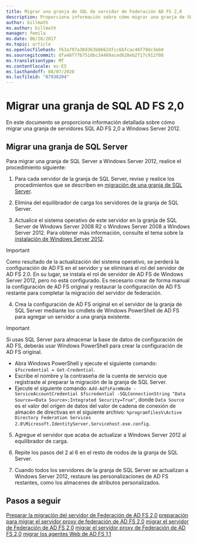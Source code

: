```yaml
---
title: Migrar una granja de SQL de servidor de Federación AD FS 2,0
description: Proporciona información sobre cómo migrar una granja de SQL Server de AD FS 2,0 a Windows Server 2012
author: billmath
ms.author: billmath
manager: femila
ms.date: 06/28/2017
ms.topic: article
ms.openlocfilehash: f63a797a30d363b8662dfcc6bfcac46f79dc3eb0
ms.sourcegitcommit: dfa48f77b751dbc34409aced628eb2f17c912f08
ms.translationtype: MT
ms.contentlocale: es-ES
ms.lasthandoff: 08/07/2020
ms.locfileid: "87938204"
---
```

# <a name="migrate-an-ad-fs-20-sql-farm"></a>Migrar una granja de SQL AD FS 2,0
En este documento se proporciona información detallada sobre cómo migrar una granja de servidores SQL AD FS 2,0 a Windows Server 2012.


## <a name="migrate-a-sql-server-farm"></a>Migrar una granja de SQL Server
 Para migrar una granja de SQL Server a Windows Server 2012, realice el procedimiento siguiente:

1.  Para cada servidor de la granja de SQL Server, revise y realice los procedimientos que se describen en [migración de una granja de SQL Server](prepare-to-migrate-a-sql-server-farm.md).

2.  Elimina del equilibrador de carga los servidores de la granja de SQL Server.

3.  Actualice el sistema operativo de este servidor en la granja de SQL Server de Windows Server 2008 R2 o Windows Server 2008 a Windows Server 2012. Para obtener más información, consulte el tema sobre la [instalación de Windows Server 2012](/previous-versions/windows/it-pro/windows-server-2012-R2-and-2012/jj134246(v=ws.11)).

> [!IMPORTANT]
>  Como resultado de la actualización del sistema operativo, se perderá la configuración de AD FS en el servidor y se eliminará el rol del servidor de AD FS 2.0. En su lugar, se instala el rol de servidor de AD FS de Windows Server 2012, pero no está configurado. Es necesario crear de forma manual la configuración de AD FS original y restaurar la configuración de AD FS restante para completar la migración del servidor de federación.

4. Crea la configuración de AD FS original en el servidor de la granja de SQL Server mediante los cmdlets de Windows PowerShell de AD FS para agregar un servidor a una granja existente.

> [!IMPORTANT]
>  Si usas SQL Server para almacenar la base de datos de configuración de AD FS, deberás usar Windows PowerShell para crear la configuración de AD FS original.

  - Abra Windows PowerShell y ejecute el siguiente comando: `$fscredential = Get-Credential`.
  - Escribe el nombre y la contraseña de la cuenta de servicio que registraste al preparar la migración de la granja de SQL Server.
  - Ejecute el siguiente comando: `Add-AdfsFarmNode -ServiceAccountCredential $fscredential -SQLConnectionString "Data Source=<Data Source>;Integrated Security=True"`, donde `Data Source` es el valor del origen de datos del valor de cadena de conexión de almacén de directivas en el siguiente archivo: `%programfiles%\Active Directory Federation Services 2.0\Microsoft.IdentityServer.Servicehost.exe.config`.

5. Agregue el servidor que acaba de actualizar a Windows Server 2012 al equilibrador de carga.

6. Repite los pasos del 2 al 6 en el resto de nodos de la granja de SQL Server.

7. Cuando todos los servidores de la granja de SQL Server se actualizan a Windows Server 2012, restaure las personalizaciones de AD FS restantes, como los almacenes de atributos personalizados.

## <a name="next-steps"></a>Pasos a seguir
 [Preparar la migración del servidor de Federación de AD FS 2,0](prepare-to-migrate-ad-fs-fed-server.md) [preparación para migrar el servidor proxy de federación de AD FS 2,0](prepare-to-migrate-ad-fs-fed-proxy.md) [migrar el servidor de Federación de AD FS 2,0](migrate-the-ad-fs-fed-server.md) [migrar el servidor proxy de Federación de AD FS 2,0](migrate-the-ad-fs-2-fed-server-proxy.md) [migrar los agentes Web de AD FS 1,1](migrate-the-ad-fs-web-agent.md)
